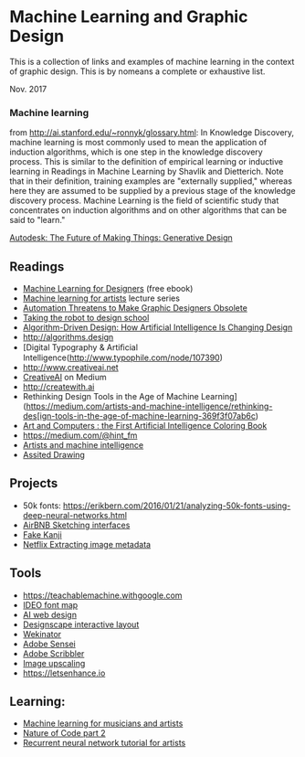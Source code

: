 # Machine Learning and Graphic Design
This is a collection of links and examples of machine learning in the context of graphic design. This is by nomeans a complete or exhaustive list.

Nov. 2017

### Machine learning
from http://ai.stanford.edu/~ronnyk/glossary.html: 
In Knowledge Discovery, machine learning is most commonly used to mean the application of induction algorithms, which is one step in the knowledge discovery process. This is similar to the definition of empirical learning or inductive learning in Readings in Machine Learning by Shavlik and Dietterich. Note that in their definition, training examples are "externally supplied," whereas here they are assumed to be supplied by a previous stage of the knowledge discovery process. Machine Learning is the field of scientific study that concentrates on induction algorithms and on other algorithms that can be said to "learn."

[Autodesk: The Future of Making Things: Generative Design](https://www.youtube.com/watch?v=E2SxqUvtpIk)

## Readings
- [Machine Learning for Designers](http://www.oreilly.com/design/free/machine-learning-for-designers.csp) (free ebook) 
- [Machine learning for artists](http://ml4a.github.io) lecture series 
- [Automation Threatens to Make Graphic Designers Obsolete](https://eyeondesign.aiga.org/automation-threatens-to-make-graphic-designers-obsolete/)
- [Taking the robot to design school](http://www.jon.gold/2016/05/robot-design-school/)
- [Algorithm-Driven Design: How Artificial Intelligence Is Changing Design](https://www.smashingmagazine.com/2017/01/algorithm-driven-design-how-artificial-intelligence-changing-design/)
- http://algorithms.design
- [Digital Typography & Artiﬁcial Intelligence(http://www.typophile.com/node/107390)
- http://www.creativeai.net
- [CreativeAI](https://medium.com/@creativeai/creativeai-9d4b2346faf3) on Medium
- http://createwith.ai
- Rethinking Design Tools in the Age of Machine Learning](https://medium.com/artists-and-machine-intelligence/rethinking-des[ign-tools-in-the-age-of-machine-learning-369f3f07ab6c)
- [Art and Computers : the First Artificial Intelligence Coloring Book](https://www.amazon.com/Art-Computers-Artificial-Intelligence-Coloring/dp/B000LZG42C)
- https://medium.com/@hint_fm
- [Artists and machine intelligence](https://medium.com/artists-and-machine-intelligence)
- [Assited Drawing](https://medium.com/@samim/assisted-drawing-7b26c81daf2d)

## Projects
- 50k fonts: https://erikbern.com/2016/01/21/analyzing-50k-fonts-using-deep-neural-networks.html
- [AirBNB Sketching interfaces](https://airbnb.design/sketching-interfaces/)
- [Fake Kanji](http://blog.otoro.net/2015/12/28/recurrent-net-dreams-up-fake-chinese-characters-in-vector-format-with-tensorflow/)
- [Netflix Extracting image metadata](https://medium.com/netflix-techblog/extracting-image-metadata-at-scale-c89c60a2b9d2)

## Tools
- https://teachablemachine.withgoogle.com
- [IDEO font map](http://fontmap.ideo.com)
- [AI web design](https://thegrid.io)
- [Designscape interactive layout](http://www.dgp.toronto.edu/~donovan/design/index.html)
- [Wekinator](http://www.wekinator.org)
- [Adobe Sensei](https://www.adobe.com/sensei.html#x)
- [Adobe Scribbler](https://research.adobe.com/project/scribbler-controlling-deep-image-synthesis-with-sketch-and-color/)
- [Image upscaling](http://waifu2x.udp.jp/index.ko.html)
- https://letsenhance.io

## Learning:
- [Machine learning for musicians and artists](https://www.kadenze.com/courses/machine-learning-for-musicians-and-artists/info)
- [Nature of Code part 2](https://github.com/shiffman/NOC-S17-2-Intelligence-Learning)
- [Recurrent neural network tutorial for artists](http://blog.otoro.net/2017/01/01/recurrent-neural-network-artist/)




